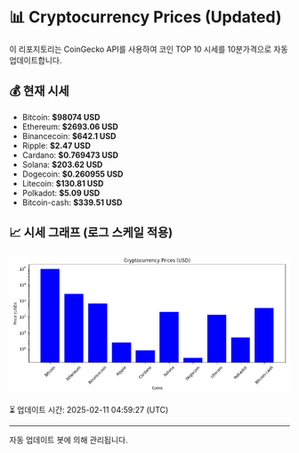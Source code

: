 
# 📊 Cryptocurrency Prices (Updated)

이 리포지토리는 CoinGecko API를 사용하여 코인 TOP 10 시세를 10분가격으로 자동 업데이트합니다.

## 💰 현재 시세
- Bitcoin: **$98074 USD**
- Ethereum: **$2693.06 USD**
- Binancecoin: **$642.1 USD**
- Ripple: **$2.47 USD**
- Cardano: **$0.769473 USD**
- Solana: **$203.62 USD**
- Dogecoin: **$0.260955 USD**
- Litecoin: **$130.81 USD**
- Polkadot: **$5.09 USD**
- Bitcoin-cash: **$339.51 USD**

## 📈 시세 그래프 (로그 스케일 적용)
![Crypto Prices](crypto_prices.png)

⏳ 업데이트 시간: 2025-02-11 04:59:27 (UTC)

---
자동 업데이트 봇에 의해 관리됩니다.

